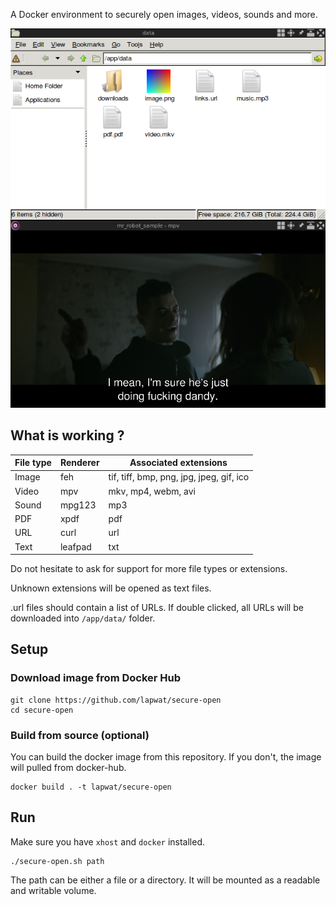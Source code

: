 A Docker environment to securely open images, videos, sounds and more.

![Screenshot](screenshot.png)

## What is working ?

File type | Renderer | Associated extensions
--- | --- | ---
Image | feh | tif, tiff, bmp, png, jpg, jpeg, gif, ico
Video | mpv | mkv, mp4, webm, avi
Sound | mpg123 | mp3
PDF | xpdf | pdf
URL | curl | url
Text | leafpad | txt

Do not hesitate to ask for support for more file types or extensions.

Unknown extensions will be opened as text files.

.url files should contain a list of URLs. If double clicked, all URLs will be downloaded into `/app/data/` folder.

## Setup

### Download image from Docker Hub

```
git clone https://github.com/lapwat/secure-open
cd secure-open
```

### Build from source (optional)

You can build the docker image from this repository. If you don't, the image will pulled from docker-hub.

```
docker build . -t lapwat/secure-open
```

## Run

Make sure you have `xhost` and `docker` installed.

```
./secure-open.sh path
```

The path can be either a file or a directory. It will be mounted as a readable and writable volume.